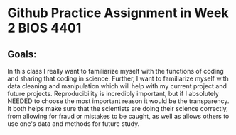 # Github Practice Assignment in Week 2 BIOS 4401
## Goals:
In this class I really want to familiarize myself with the functions of coding 
and sharing that coding in science. Further, I want to familiarize myself with 
data cleaning and manipulation which will help with my current project and 
future projects. 
Reproducibility is incredibly important, but if I absolutely
NEEDED to choose the most important reason it would be the transparency. 
It both helps make sure that the scientists are doing their science correctly, 
from allowing for fraud or mistakes to be caught, as well as allows others to 
use one's data and methods for future study.